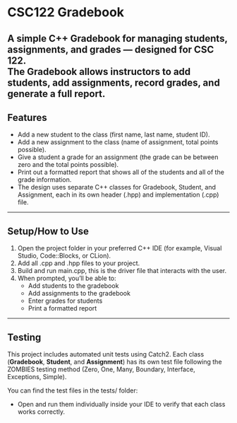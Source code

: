 # CSC122 Gradebook
A simple **C++ Gradebook** for managing students, assignments, and grades — designed for CSC 122.  
The Gradebook allows instructors to add students, add assignments, record grades, and generate a full report.
---
## Features

- Add a new student to the class (first name, last name, student ID). 
- Add a new assignment to the class (name of assignment, total points possible). 
- Give a student a grade for an assignment (the grade can be between zero and the total points possible). 
- Print out a formatted report that shows all of the students and all of the grade information.
- The design uses separate C++ classes for Gradebook, Student, and Assignment, each in its own header (.hpp) and implementation (.cpp) file.
---
## Setup/How to Use
1. Open the project folder in your preferred C++ IDE (for example, Visual Studio, Code::Blocks, or CLion).
2. Add all .cpp and .hpp files to your project.
3. Build and run main.cpp, this is the driver file that interacts with the user.
4. When prompted, you’ll be able to:
   - Add students to the gradebook 
   - Add assignments to the gradebook 
   - Enter grades for students 
   - Print a formatted report
---
## Testing
This project includes automated unit tests using Catch2.
Each class (**Gradebook**, **Student**, and **Assignment**) has its own test file following the ZOMBIES testing method (Zero, One, Many, Boundary, Interface, Exceptions, Simple).

You can find the test files in the tests/ folder:
- Open and run them individually inside your IDE to verify that each class works correctly.


